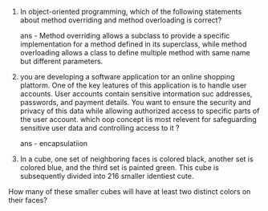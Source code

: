 
1. In object-oriented programming, which of the following statements about method overriding and method overloading is correct?
   
   ans - Method overriding allows a subclass to provide a specific implementation for a method defined in its superclass, while method overloading allows a class to define multiple method with same name but different parameters.
  
2. you are developing a software application tor an online shopping plattorm. One of the key leatures of this application is to handle user accounts. User accounts contain sensitive intormation suc addresses, passwords, and payment details. You want to ensure the security and privacy of this data while allowing authorized access to specific parts of the user account. which oop concept iis most relevent for safeguarding sensitive user data and controlling access to it ?

	ans - encapsulatiion

5. In a cube, one set of neighboring faces is colored black, another set is colored blue, and the third set is painted green. This cube is subsequently divided into 216 smaller identiest cute.

How many of these smaller cubes will have at least two distinct colors on their faces?

